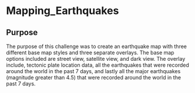 # Mapping_Earthquakes
## Purpose
The purpose of this challenge was to create an earthquake map with three different base map styles and three separate overlays.
The base map options included are street view, satellite view, and dark view.
The overlay include, tectonic plate location data,
all the earthquakes that were recorded around the world in the past 7 days,
and lastly all the major earthquakes (magnitude greater than 4.5) that were recorded around the world in the past 7 days.
